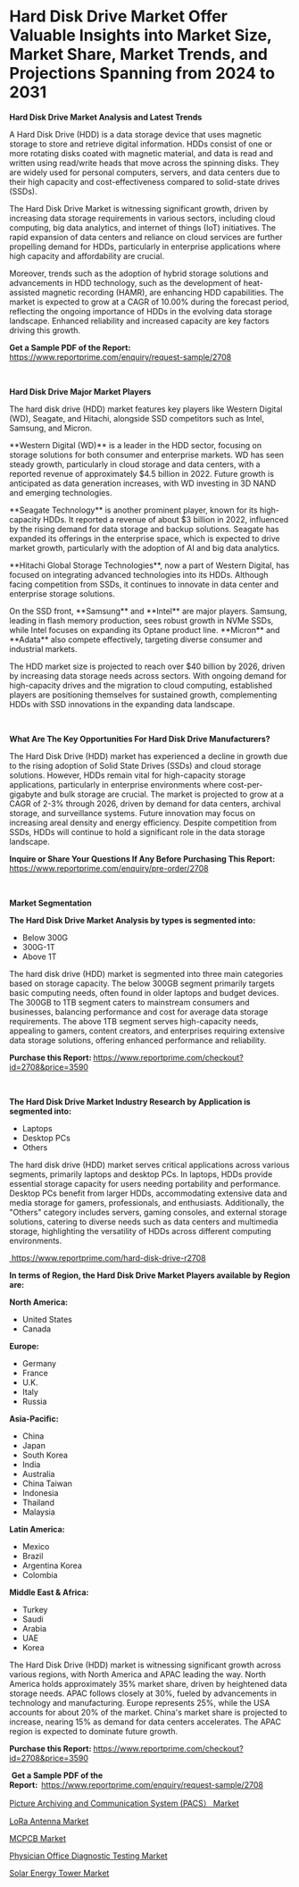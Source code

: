 <p><h1>Hard Disk Drive Market Offer Valuable Insights into Market Size, Market Share, Market Trends, and Projections Spanning from 2024 to 2031</h1></p><p><strong>Hard Disk Drive Market Analysis and Latest Trends</strong></p>
<p><p>A Hard Disk Drive (HDD) is a data storage device that uses magnetic storage to store and retrieve digital information. HDDs consist of one or more rotating disks coated with magnetic material, and data is read and written using read/write heads that move across the spinning disks. They are widely used for personal computers, servers, and data centers due to their high capacity and cost-effectiveness compared to solid-state drives (SSDs).</p><p>The Hard Disk Drive Market is witnessing significant growth, driven by increasing data storage requirements in various sectors, including cloud computing, big data analytics, and internet of things (IoT) initiatives. The rapid expansion of data centers and reliance on cloud services are further propelling demand for HDDs, particularly in enterprise applications where high capacity and affordability are crucial. </p><p>Moreover, trends such as the adoption of hybrid storage solutions and advancements in HDD technology, such as the development of heat-assisted magnetic recording (HAMR), are enhancing HDD capabilities. The market is expected to grow at a CAGR of 10.00% during the forecast period, reflecting the ongoing importance of HDDs in the evolving data storage landscape. Enhanced reliability and increased capacity are key factors driving this growth.</p></p>
<p><strong>Get a Sample PDF of the Report:&nbsp;</strong> <a href="https://www.reportprime.com/enquiry/request-sample/2708">https://www.reportprime.com/enquiry/request-sample/2708</a></p>
<p>&nbsp;</p>
<p><strong>Hard Disk Drive Major Market Players</strong></p>
<p><p>The hard disk drive (HDD) market features key players like Western Digital (WD), Seagate, and Hitachi, alongside SSD competitors such as Intel, Samsung, and Micron. </p><p>**Western Digital (WD)** is a leader in the HDD sector, focusing on storage solutions for both consumer and enterprise markets. WD has seen steady growth, particularly in cloud storage and data centers, with a reported revenue of approximately $4.5 billion in 2022. Future growth is anticipated as data generation increases, with WD investing in 3D NAND and emerging technologies.</p><p>**Seagate Technology** is another prominent player, known for its high-capacity HDDs. It reported a revenue of about $3 billion in 2022, influenced by the rising demand for data storage and backup solutions. Seagate has expanded its offerings in the enterprise space, which is expected to drive market growth, particularly with the adoption of AI and big data analytics.</p><p>**Hitachi Global Storage Technologies**, now a part of Western Digital, has focused on integrating advanced technologies into its HDDs. Although facing competition from SSDs, it continues to innovate in data center and enterprise storage solutions.</p><p>On the SSD front, **Samsung** and **Intel** are major players. Samsung, leading in flash memory production, sees robust growth in NVMe SSDs, while Intel focuses on expanding its Optane product line. **Micron** and **Adata** also compete effectively, targeting diverse consumer and industrial markets.</p><p>The HDD market size is projected to reach over $40 billion by 2026, driven by increasing data storage needs across sectors. With ongoing demand for high-capacity drives and the migration to cloud computing, established players are positioning themselves for sustained growth, complementing HDDs with SSD innovations in the expanding data landscape.</p></p>
<p>&nbsp;</p>
<p><strong>What Are The Key Opportunities For Hard Disk Drive Manufacturers?</strong></p>
<p><p>The Hard Disk Drive (HDD) market has experienced a decline in growth due to the rising adoption of Solid State Drives (SSDs) and cloud storage solutions. However, HDDs remain vital for high-capacity storage applications, particularly in enterprise environments where cost-per-gigabyte and bulk storage are crucial. The market is projected to grow at a CAGR of 2-3% through 2026, driven by demand for data centers, archival storage, and surveillance systems. Future innovation may focus on increasing areal density and energy efficiency. Despite competition from SSDs, HDDs will continue to hold a significant role in the data storage landscape.</p></p>
<p><strong>Inquire or Share Your Questions If Any Before Purchasing This Report:</strong> <a href="https://www.reportprime.com/enquiry/pre-order/2708">https://www.reportprime.com/enquiry/pre-order/2708</a></p>
<p>&nbsp;</p>
<p><strong>Market Segmentation</strong></p>
<p><strong>The Hard Disk Drive Market Analysis by types is segmented into:</strong></p>
<p><ul><li>Below 300G</li><li>300G-1T</li><li>Above 1T</li></ul></p>
<p><p>The hard disk drive (HDD) market is segmented into three main categories based on storage capacity. The below 300GB segment primarily targets basic computing needs, often found in older laptops and budget devices. The 300GB to 1TB segment caters to mainstream consumers and businesses, balancing performance and cost for average data storage requirements. The above 1TB segment serves high-capacity needs, appealing to gamers, content creators, and enterprises requiring extensive data storage solutions, offering enhanced performance and reliability.</p></p>
<p><strong>Purchase this Report:&nbsp;</strong><a href="https://www.reportprime.com/checkout?id=2708&price=3590">https://www.reportprime.com/checkout?id=2708&price=3590</a></p>
<p>&nbsp;</p>
<p><strong>The Hard Disk Drive Market Industry Research by Application is segmented into:</strong></p>
<p><ul><li>Laptops</li><li>Desktop PCs</li><li>Others</li></ul></p>
<p><p>The hard disk drive (HDD) market serves critical applications across various segments, primarily laptops and desktop PCs. In laptops, HDDs provide essential storage capacity for users needing portability and performance. Desktop PCs benefit from larger HDDs, accommodating extensive data and media storage for gamers, professionals, and enthusiasts. Additionally, the "Others" category includes servers, gaming consoles, and external storage solutions, catering to diverse needs such as data centers and multimedia storage, highlighting the versatility of HDDs across different computing environments.</p></p>
<p><a href="https://www.reportprime.com/hard-disk-drive-r2708">&nbsp;https://www.reportprime.com/hard-disk-drive-r2708</a></p>
<p><strong>In terms of Region, the Hard Disk Drive Market Players available by Region are:</strong></p>
<p>
    <p> <strong> North America: </strong>
        <ul>
            <li>United States</li>
            <li>Canada</li>
        </ul>
        </p> 
    <p> <strong> Europe: </strong>
        <ul>
            <li>Germany</li>
            <li>France</li>
            <li>U.K.</li>
            <li>Italy</li>
            <li>Russia</li>
        </ul>
        </p> 
    <p> <strong> Asia-Pacific: </strong>
        <ul>
            <li>China</li>
            <li>Japan</li>
            <li>South Korea</li>
            <li>India</li>
            <li>Australia</li>
            <li>China Taiwan</li>
            <li>Indonesia</li>
            <li>Thailand</li>
            <li>Malaysia</li>
        </ul>
        </p> 
    <p> <strong> Latin America: </strong>
        <ul>
            <li>Mexico</li>
            <li>Brazil</li>
            <li>Argentina Korea</li>
            <li>Colombia</li>
        </ul>
        </p> 
    <p> <strong> Middle East & Africa: </strong>
        <ul>
            <li>Turkey</li>
            <li>Saudi</li>
            <li>Arabia</li>
            <li>UAE</li>
            <li>Korea</li>
        </ul>
    </p>
    </p>
<p><p>The Hard Disk Drive (HDD) market is witnessing significant growth across various regions, with North America and APAC leading the way. North America holds approximately 35% market share, driven by heightened data storage needs. APAC follows closely at 30%, fueled by advancements in technology and manufacturing. Europe represents 25%, while the USA accounts for about 20% of the market. China's market share is projected to increase, nearing 15% as demand for data centers accelerates. The APAC region is expected to dominate future growth.</p></p>
<p><strong>Purchase this Report: </strong><a href="https://www.reportprime.com/checkout?id=2708&price=3590">https://www.reportprime.com/checkout?id=2708&price=3590</a></p>
<p>&nbsp;<strong>Get a Sample PDF of the Report:&nbsp;&nbsp;</strong><a href="https://www.reportprime.com/enquiry/request-sample/2708">https://www.reportprime.com/enquiry/request-sample/2708</a></p>
<p><strong></strong></p>
<p><p><a href="https://issuu.com/reportprime-2/docs/picture-archiving-and-communication_699669b4c45ec2">Picture Archiving and Communication System (PACS） Market</a></p><p><a href="https://www.linkedin.com/pulse/global-lora-antenna-market-focus-product-type-indoor-ggtyf?trackingId=0eiLTSV7S9WAHfLfnt%2BBsQ%3D%3D">LoRa Antenna Market</a></p><p><a href="https://github.com/mabutironaldo/Market-Research-Report-List-6/blob/main/mcpcb-market.md">MCPCB Market</a></p><p><a href="https://issuu.com/reportprime-2/docs/physician-office-diagnostic-testing_c39d665fee6c23">Physician Office Diagnostic Testing Market</a></p><p><a href="https://www.linkedin.com/pulse/solar-energy-tower-market-outlook-share-analysis-growth-q1sqe?trackingId=hjgQap4sSTyNJigflO1AIA%3D%3D">Solar Energy Tower Market</a></p></p>